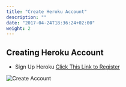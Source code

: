 ```yaml
---
title: "Create Heroku Account"
description: ""
date: "2017-04-24T18:36:24+02:00"
weight: 2
---
```


## Creating Heroku Account

- Sign Up Heroku
[Click This Link to Register](https://signup.heroku.com/dc)

![Create Account](/coding-guidelines/development-and-uat/sign-up-heroku.png)
